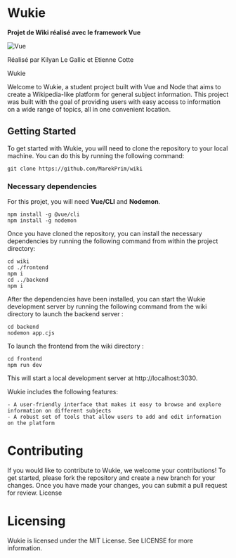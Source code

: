 # Wukie

**Projet de Wiki réalisé avec le framework Vue**

![Vue](https://i.redd.it/q6jwno59mi271.png)

Réalisé par Kilyan Le Gallic et Etienne Cotte

Wukie

Welcome to Wukie, a student project built with Vue and Node that aims to create a Wikipedia-like platform for general subject information. This project was built with the goal of providing users with easy access to information on a wide range of topics, all in one convenient location.

## Getting Started

To get started with Wukie, you will need to clone the repository to your local machine. You can do this by running the following command:
```
git clone https://github.com/MarekPrim/wiki
```

### Necessary dependencies

For this projet, you will need **Vue/CLI** and **Nodemon**.

```
npm install -g @vue/cli
npm install -g nodemon
```

Once you have cloned the repository, you can install the necessary dependencies by running the following command from within the project directory:
```
cd wiki
cd ./frontend
npm i
cd ../backend
npm i
```
After the dependencies have been installed, you can start the Wukie development server by running the following command from the wiki directory to launch the backend server :
```
cd backend
nodemon app.cjs
```

To launch the frontend from the wiki directory :
```
cd frontend
npm run dev
```
This will start a local development server  at http://localhost:3030. 

Wukie includes the following features:

    
    - A user-friendly interface that makes it easy to browse and explore information on different subjects
    - A robust set of tools that allow users to add and edit information on the platform

# Contributing

If you would like to contribute to Wukie, we welcome your contributions! To get started, please fork the repository and create a new branch for your changes. Once you have made your changes, you can submit a pull request for review.
License

# Licensing

Wukie is licensed under the MIT License. See LICENSE for more information.